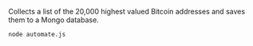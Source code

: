 Collects a list of the 20,000 highest valued Bitcoin addresses and saves them to a Mongo database.

```node automate.js```